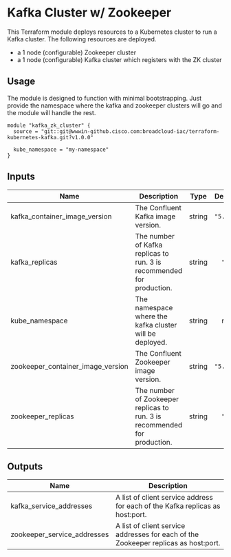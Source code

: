 # Kafka Cluster w/ Zookeeper

This Terraform module deploys resources to a Kubernetes cluster to run a Kafka cluster. The following resources are deployed.

* a 1 node (configurable) Zookeeper cluster
* a 1 node (configurable) Kafka cluster which registers with the ZK cluster

## Usage

The module is designed to function with minimal bootstrapping. Just provide the namespace where the kafka and zookeeper clusters will go and the module will handle the rest.

```hcl
module "kafka_zk_cluster" {
  source = "git::git@wwwin-github.cisco.com:broadcloud-iac/terraform-kubernetes-kafka.git?v1.0.0"

  kube_namespace = "my-namespace"
}
```

## Inputs

| Name | Description | Type | Default | Required |
|------|-------------|:----:|:-----:|:-----:|
| kafka\_container\_image\_version | The Confluent Kafka image version. | string | `"5.3.0"` | no |
| kafka\_replicas | The number of Kafka replicas to run. 3 is recommended for production. | string | `"1"` | no |
| kube\_namespace | The namespace where the kafka cluster will be deployed. | string | n/a | yes |
| zookeeper\_container\_image\_version | The Confluent Zookeeper image version. | string | `"5.3.0"` | no |
| zookeeper\_replicas | The number of Zookeeper replicas to run. 3 is recommended for production. | string | `"1"` | no |

## Outputs

| Name | Description |
|------|-------------|
| kafka\_service\_addresses | A list of client service address for each of the Kafka replicas as host:port. |
| zookeeper\_service\_addresses | A list of client service addresses for each of the Zookeeper replicas as host:port. |

